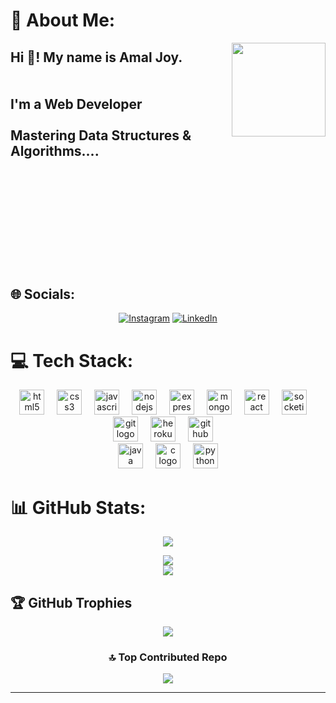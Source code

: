 # 💫 About Me:
<img align="right" height="150" src="https://cdn.dribbble.com/users/1292677/screenshots/6139167/avento.gif"  />
<h2 align="left" style="height: 350px">Hi 👋! My name is Amal Joy.<br><br><br>
I'm a Web Developer<br><br>
Mastering Data Structures & Algorithms....<br><br><br>
</h2>



## 🌐 Socials:

<div align="center">
  
[![Instagram](https://img.shields.io/badge/Instagram-%23E4405F.svg?logo=Instagram&logoColor=white)](https://instagram.com/amaljoy246) [![LinkedIn](https://img.shields.io/badge/LinkedIn-%230077B5.svg?logo=linkedin&logoColor=white)](https://linkedin.com/in/amaljoy246) 

</div>


# 💻 Tech Stack:
<div align="center">
  <img src="https://cdn.jsdelivr.net/gh/devicons/devicon/icons/html5/html5-original.svg" height="40" alt="html5 logo"  />
  <img width="12" />
  <img src="https://cdn.jsdelivr.net/gh/devicons/devicon/icons/css3/css3-original.svg" height="40" alt="css3 logo"  />
  <img width="12" />
  <img src="https://cdn.jsdelivr.net/gh/devicons/devicon/icons/javascript/javascript-original.svg" height="40" alt="javascript logo"  />
  <img width="12" />
  <img src="https://cdn.jsdelivr.net/gh/devicons/devicon/icons/nodejs/nodejs-original.svg" height="40" alt="nodejs logo"  />
  <img width="12" />
  <img src="https://cdn.jsdelivr.net/gh/devicons/devicon/icons/express/express-original.svg" height="40" alt="express logo"  />
  <img width="12" />
  <img src="https://cdn.jsdelivr.net/gh/devicons/devicon/icons/mongodb/mongodb-original.svg" height="40" alt="mongodb logo"  />
  <img width="12" />
  <img src="https://cdn.jsdelivr.net/gh/devicons/devicon/icons/react/react-original.svg" height="40" alt="react logo"  />
  <img width="12" />
  <img src="https://cdn.jsdelivr.net/gh/devicons/devicon/icons/socketio/socketio-original.svg" height="40" alt="socketio logo"  />
  <img width="12" />
  <br>
  <img src="https://cdn.jsdelivr.net/gh/devicons/devicon/icons/git/git-original.svg" height="40" alt="git logo"  />
  <img width="12" />
  <img src="https://cdn.jsdelivr.net/gh/devicons/devicon/icons/heroku/heroku-original.svg" height="40" alt="heroku logo"  />
  <img width="12" />
  <img src="https://cdn.jsdelivr.net/gh/devicons/devicon/icons/github/github-original.svg" height="40" alt="github logo"  />
  <img width="12" />
  <br>
  <img src="https://cdn.jsdelivr.net/gh/devicons/devicon/icons/java/java-original.svg" height="40" alt="java logo"  />
  <img width="12" />
  <img src="https://cdn.jsdelivr.net/gh/devicons/devicon/icons/c/c-original.svg" height="40" alt="c logo"  />
  <img width="12" />
  <img src="https://cdn.jsdelivr.net/gh/devicons/devicon/icons/python/python-original.svg" height="40" alt="python logo"  />
</div>

###
# 📊 GitHub Stats:
<div align="center">

![](https://github-readme-stats.vercel.app/api/top-langs/?username=AmalJoy14&theme=radical&hide_border=false&include_all_commits=true&count_private=true&layout=compact)

![](https://github-readme-stats.vercel.app/api?username=AmalJoy14&theme=radical&hide_border=false&include_all_commits=true&count_private=true)<br/>
![](https://github-readme-streak-stats.herokuapp.com/?user=AmalJoy14&theme=radical&hide_border=false)<br/>


</div>

## 🏆 GitHub Trophies
<div align= "center">
  
![](https://github-profile-trophy.vercel.app/?username=AmalJoy14&theme=radical&no-frame=false&no-bg=false&margin-w=4)


### 🔝 Top Contributed Repo
![](https://github-contributor-stats.vercel.app/api?username=AmalJoy14&limit=5&theme=radical&combine_all_yearly_contributions=true)

</div>

---
<!-- Proudly presents  -->

